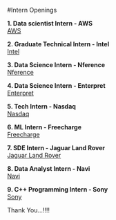 #Intern Openings

**1. Data scientist Intern - AWS**<br />
[AWS][1]<br />

**2. Graduate Technical Intern - Intel**<br />
[Intel][2]<br />

**3. Data Science Intern - Nference** <br />
[Nference][3]<br />

**4. Data Science Intern - Enterpret**<br />
[Enterpret][4]<br />

**5. Tech Intern - Nasdaq**<br />
[Nasdaq][5]<br />

**6. ML Intern - Freecharge**<br />
[Freecharge][6]<br />

**7. SDE Intern - Jaguar Land Rover** <br />
[Jaguar Land Rover][7]<br />

**8. Data Analyst Intern - Navi** <br />
[Navi][8]<br />

**9. C++ Programming Intern - Sony**<br />
[Sony][9]<br />

Thank You...!!!!

[1]: https://www.amazon.jobs/en/jobs/2213292/data-scientist-intern?cmpid=SPLICX0248M&utm_source=linkedin.com&utm_campaign=cxro&utm_medium=social_media&utm_content=job_posting&ss=paid

[1]:  https://jobs.intel.com/job/-/-/599/34063307696

[2]: https://internshala.com/internship/detail/data-science-internship-in-bangalore-at-nference-labs-india-private-limited1663070010

[3]: https://boards.greenhouse.io/enterpret/jobs/5318067003?gh_src=bacd0d7b3us

[4]: https://nasdaq.wd1.myworkdayjobs.com/en-US/Global_External_Site/job/India---Bangalore---Karnataka/XMLNAME-2023-Summer-Internship---Technology-Interns--Bangalore-_R0011715?source=11663

[5]: https://internshala.com/internship/detail/machine-learning-internship-in-gurgaon-at-freecharge-payments-technology-private-limited1663662422

[6]: https://www.linkedin.com/jobs/search/?currentJobId=3253506124&keywords=internship

[7]: https://www.linkedin.com/jobs/search/?currentJobId=3247859705&keywords=internship

[8]: https://www.linkedin.com/jobs/search/?currentJobId=3247859705&keywords=internship

[9]: https://www.linkedin.com/jobs/search/?currentJobId=3235415600&keywords=internship


